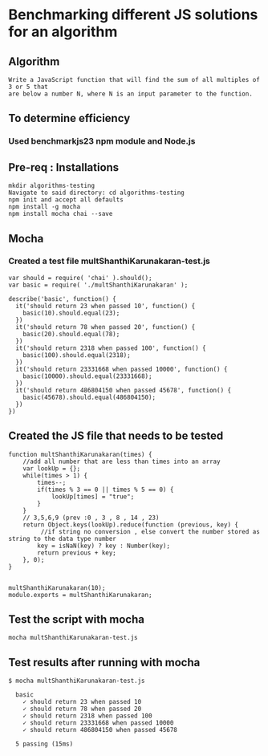 
# Benchmarking different JS solutions for an algorithm
## Algorithm 
```
Write a JavaScript function that will find the sum of all multiples of 3 or 5 that 
are below a number N, where N is an input parameter to the function.
```
## To determine efficiency
### Used  benchmarkjs23 npm module and Node.js 

## Pre-req : Installations
```
mkdir algorithms-testing
Navigate to said directory: cd algorithms-testing
npm init and accept all defaults
npm install -g mocha
npm install mocha chai --save
```

## Mocha
### Created a test file multShanthiKarunakaran-test.js
```
var should = require( 'chai' ).should();
var basic = require( './multShanthiKarunakaran' );

describe('basic', function() {
  it('should return 23 when passed 10', function() {
    basic(10).should.equal(23);
  })
  it('should return 78 when passed 20', function() {
    basic(20).should.equal(78);
  })
  it('should return 2318 when passed 100', function() {
    basic(100).should.equal(2318);
  })
  it('should return 23331668 when passed 10000', function() {
    basic(10000).should.equal(23331668);
  })
  it('should return 486804150 when passed 45678', function() {
    basic(45678).should.equal(486804150);
  })
})
```
## Created the JS file that needs to be tested
```
function multShanthiKarunakaran(times) {
	//add all number that are less than times into an array
	var lookUp = {};
	while(times > 1) {
		times--;
		if(times % 3 == 0 || times % 5 == 0) {
			lookUp[times] = "true";
		}
	}
	// 3,5,6,9 (prev :0 , 3 , 8 , 14 , 23)
	return Object.keys(lookUp).reduce(function (previous, key) {
		 //if string no conversion , else convert the number stored as string to the data type number
    	key = isNaN(key) ? key : Number(key);
		return previous + key;
	}, 0);
}


multShanthiKarunakaran(10);
module.exports = multShanthiKarunakaran;

```

## Test the script with mocha
```
mocha multShanthiKarunakaran-test.js
```

## Test results after running with mocha
```
$ mocha multShanthiKarunakaran-test.js 

  basic
    ✓ should return 23 when passed 10
    ✓ should return 78 when passed 20
    ✓ should return 2318 when passed 100
    ✓ should return 23331668 when passed 10000
    ✓ should return 486804150 when passed 45678

  5 passing (15ms)
```
